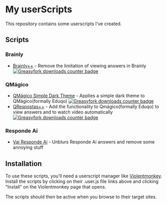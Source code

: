 # My userScripts

This repository contains some userscripts I've created.

## Scripts

### Brainly

- [Brainly++](./brainly/Brainly++.user.js) - Remove the limitation of viewing answers in Brainly
  [![Greasyfork downloads counter badge](https://img.shields.io/greasyfork/dt/430355)](https://greasyfork.org/scripts/430355-brainly)

### QMágico

- [QMágico Simple Dark Theme](./qmagico/qmágicoSimpleDarkTheme.user.js) - Applies a simple dark theme to QMágico(formally Eduqo)
  [![Greasyfork downloads counter badge](https://img.shields.io/greasyfork/dt/423436)](https://greasyfork.org/scripts/423436-qmágico-simple-dark-theme)
- [QRespostas++](./qmagico/qrespostas++.user.js) - Add the functionality to Qmágico(formally Eduqo) to view answers and to watch vídeo automatically
  [![Greasyfork downloads counter badge](https://img.shields.io/greasyfork/dt/422741)](https://greasyfork.org/scripts/422741-qrespostas)

### Responde Aí

- [Vai Responde Aí](./respondeai/vairespondeai.user.js) - Unblurs Responde Aí answers and remove some annoying stuff

## Installation

To use these scripts, you'll need a userscript manager like [Violentmonkey](https://violentmonkey.github.io/). Install the scripts by clicking on their .user.js file links above and clicking "Install" on the Violentmonkey page that opens.

The scripts should then be active when you browse to their target sites.
